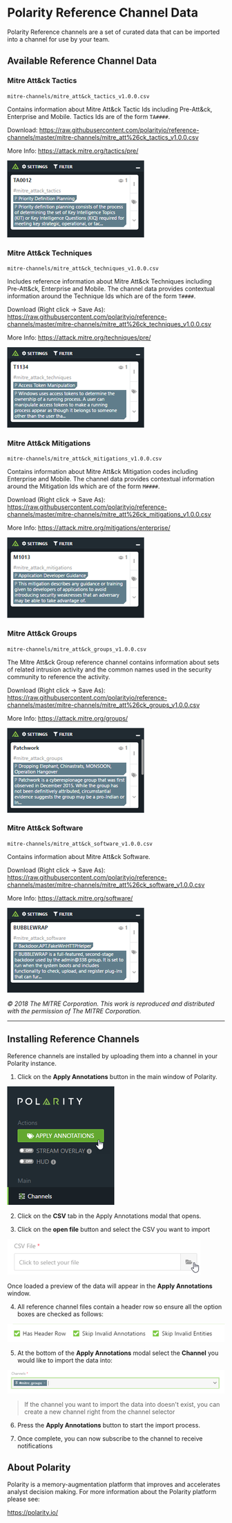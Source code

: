 # Polarity Reference Channel Data

Polarity Reference channels are a set of curated data that can be imported into a channel for use by your team.

## Available Reference Channel Data

### Mitre Att&ck Tactics

`mitre-channels/mitre_att&ck_tactics_v1.0.0.csv`

Contains information about Mitre Att&ck Tactic Ids including Pre-Att&ck, Enterprise and Mobile.  Tactics Ids are of the form `TA####`.

Download: 
<a href="data:application/octet-stream,DATA" download="mitre_attack_tactics_v1.0.0.csv">https://raw.githubusercontent.com/polarityio/reference-channels/master/mitre-channels/mitre_att%26ck_tactics_v1.0.0.csv</a>


More Info: https://attack.mitre.org/tactics/pre/

![image](mitre-channels/images/tactic.png)

### Mitre Att&ck Techniques

`mitre-channels/mitre_att&ck_techniques_v1.0.0.csv`

Includes reference information about Mitre Att&ck Techniques including Pre-Att&ck, Enterprise and Mobile.  The channel data provides contextual information around the Technique Ids which are of the form `T####`.

Download (Right click -> Save As): https://raw.githubusercontent.com/polarityio/reference-channels/master/mitre-channels/mitre_att%26ck_techniques_v1.0.0.csv

More Info: https://attack.mitre.org/techniques/pre/

![image](mitre-channels/images/technique.png)

### Mitre Att&ck Mitigations

`mitre-channels/mitre_att&ck_mitigations_v1.0.0.csv`

Contains information about Mitre Att&ck Mitigation codes including Enterprise and Mobile.  The channel data provides contextual information around the Mitigation Ids which are of the form `M####`.

Download (Right click -> Save As): https://raw.githubusercontent.com/polarityio/reference-channels/master/mitre-channels/mitre_att%26ck_mitigations_v1.0.0.csv

More Info: https://attack.mitre.org/mitigations/enterprise/

![image](mitre-channels/images/mitigation.png)

### Mitre Att&ck Groups

`mitre-channels/mitre_att&ck_groups_v1.0.0.csv`

The Mitre Att&ck Group reference channel contains information about sets of related intrusion activity and the common names used in the security community to reference the activity.

Download (Right click -> Save As): https://raw.githubusercontent.com/polarityio/reference-channels/master/mitre-channels/mitre_att%26ck_groups_v1.0.0.csv

More Info: https://attack.mitre.org/groups/

![image](mitre-channels/images/group.png)

### Mitre Att&ck Software

`mitre-channels/mitre_att&ck_software_v1.0.0.csv`

Contains information about Mitre Att&ck Software.

Download (Right click -> Save As): https://raw.githubusercontent.com/polarityio/reference-channels/master/mitre-channels/mitre_att%26ck_software_v1.0.0.csv

More Info: https://attack.mitre.org/software/

![image](mitre-channels/images/software.png)


*© 2018 The MITRE Corporation. This work is reproduced and distributed with the permission of The MITRE Corporation.*

<hr>

## Installing Reference Channels

Reference channels are installed by uploading them into a channel in your Polarity instance.  

1. Click on the **Apply Annotations** button in the main window of Polarity.

![image](images/apply-annotations-button.png)

2. Click on the **CSV** tab in the Apply Annotations modal that opens.

3. Click on the **open file** button and select the CSV you want to import

![image](images/open_file.png)

Once loaded a preview of the data will appear in the **Apply Annotations** window.

4. All reference channel files contain a header row so ensure all the option boxes are checked as follows:

![image](images/import_options.png)

5. At the bottom of the **Apply Annotations** modal select the **Channel** you would like to import the data into:

![image](images/select_channel.png)

> If the channel you want to import the data into doesn't exist, you can create a new channel right from the channel selector

6. Press the **Apply Annotations** button to start the import process.

7. Once complete, you can now subscribe to the channel to receive notifications

## About Polarity

Polarity is a memory-augmentation platform that improves and accelerates analyst decision making.  For more information about the Polarity platform please see:

https://polarity.io/
